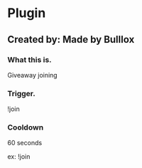 # Plugin

## Created by: Made by Bulllox

### What this is.
Giveaway joining

### Trigger.
!join

### Cooldown 
60 seconds

ex:
!join  
